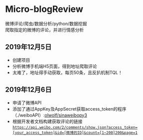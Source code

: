 # Micro-blogReview    
微博评论/爬虫/数据分析/python/数据挖掘    
爬取指定的微博的评论，并进行情感分析
## 2019年12月5日    
* 创建项目
* 分析微博手机端H5页面，得到地址爬取评论
* 太难了，地址得手动获取，每页50条，且反扒机制TQL！    
## 2019年12月6日
* 申请了微博API
* 添加了通过AppKey及AppSecret获取access_token的程序（./weiboAPI）:[olwolf/sinaweibopy3](https://github.com/olwolf/sinaweibopy3)
* 根据开发者文档构建获取评论的链接    
<code>https://api.weibo.com/2/comments/show.json?access_token=[your_access_token]&id=[微博的ID]&count=[1~200]200&page=1</code>
